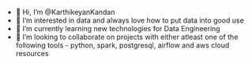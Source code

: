 - 👋 Hi, I’m @KarthikeyanKandan
- 👀 I’m interested in data and always love how to put data into good use
- 🌱 I’m currently learning new technologies for Data Engineering
- 💞️ I’m looking to collaborate on projects with either atleast one of the following tools - python, spark, postgresql, airflow and aws cloud resources
